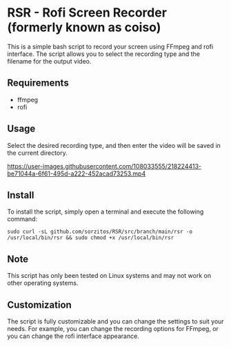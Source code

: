 # RSR - Rofi Screen Recorder (formerly known as coiso)
This is a simple bash script to record your screen using FFmpeg and rofi interface. The script allows you to select the recording type and the filename for the output video.

## Requirements
- ffmpeg
- rofi

## Usage
Select the desired recording type, and then enter the video will be saved in the current directory.

https://user-images.githubusercontent.com/108033555/218224413-be71044a-6f61-495d-a222-452acad73253.mp4

## Install
To install the script, simply open a terminal and execute the following command:

```
sudo curl -sL github.com/sorzitos/RSR/src/branch/main/rsr -o /usr/local/bin/rsr && sudo chmod +x /usr/local/bin/rsr
```

## Note
This script has only been tested on Linux systems and may not work on other operating systems.

## Customization
The script is fully customizable and you can change the settings to suit your needs. For example, you can change the recording options for FFmpeg, or you can change the rofi interface appearance.
